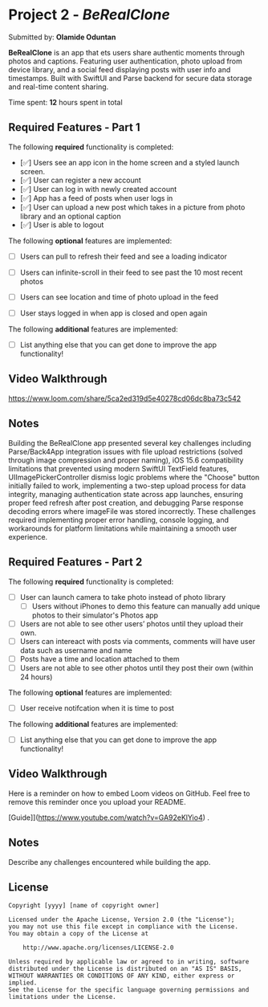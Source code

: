 # Project 2 - *BeRealClone*

Submitted by: **Olamide Oduntan**

**BeRealClone** is an app that ets users share authentic moments through photos and captions. Featuring user authentication, photo upload from device library, and a social feed displaying posts with user info and timestamps. Built with SwiftUI and Parse backend for secure data storage and real-time content sharing.

Time spent: **12** hours spent in total

## Required Features - Part 1

The following **required** functionality is completed:

- [✅] Users see an app icon in the home screen and a styled launch screen.
- [✅] User can register a new account
- [✅] User can log in with newly created account
- [✅] App has a feed of posts when user logs in
- [✅] User can upload a new post which takes in a picture from photo library and an optional caption	
- [✅] User is able to logout	
 
The following **optional** features are implemented:

- [ ] Users can pull to refresh their feed and see a loading indicator
- [ ] Users can infinite-scroll in their feed to see past the 10 most recent photos
- [ ] Users can see location and time of photo upload in the feed	
- [ ] User stays logged in when app is closed and open again	


The following **additional** features are implemented:

- [ ] List anything else that you can get done to improve the app functionality!

## Video Walkthrough
https://www.loom.com/share/5ca2ed319d5e40278cd06dc8ba73c542
 

## Notes

Building the BeRealClone app presented several key challenges including Parse/Back4App integration issues with file upload restrictions (solved through image compression and proper naming), iOS 15.6 compatibility limitations that prevented using modern SwiftUI TextField features, UIImagePickerController dismiss logic problems where the "Choose" button initially failed to work, implementing a two-step upload process for data integrity, managing authentication state across app launches, ensuring proper feed refresh after post creation, and debugging Parse response decoding errors where imageFile was stored incorrectly. These challenges required implementing proper error handling, console logging, and workarounds for platform limitations while maintaining a smooth user experience.


## Required Features - Part 2

The following **required** functionality is completed:

- [ ] User can launch camera to take photo instead of photo library
  - [ ] Users without iPhones to demo this feature can manually add unique photos to their simulator's Photos app
- [ ] Users are not able to see other users’ photos until they upload their own.
- [ ] Users can intereact with posts via comments, comments will have user data such as username and name
- [ ] Posts have a time and location attached to them
- [ ] Users are not able to see other photos until they post their own (within 24 hours)	
 
The following **optional** features are implemented:

- [ ] User receive notifcation when it is time to post

The following **additional** features are implemented:

- [ ] List anything else that you can get done to improve the app functionality!

## Video Walkthrough

Here is a reminder on how to embed Loom videos on GitHub. Feel free to remove this reminder once you upload your README. 

[Guide]](https://www.youtube.com/watch?v=GA92eKlYio4) .

## Notes

Describe any challenges encountered while building the app.

## License

    Copyright [yyyy] [name of copyright owner]

    Licensed under the Apache License, Version 2.0 (the "License");
    you may not use this file except in compliance with the License.
    You may obtain a copy of the License at

        http://www.apache.org/licenses/LICENSE-2.0

    Unless required by applicable law or agreed to in writing, software
    distributed under the License is distributed on an "AS IS" BASIS,
    WITHOUT WARRANTIES OR CONDITIONS OF ANY KIND, either express or implied.
    See the License for the specific language governing permissions and
    limitations under the License.

